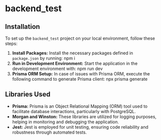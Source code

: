 # backend_test  
## Installation
To set up the `backend_test` project on your local environment, follow these steps:

1. **Install Packages:**
   Install the necessary packages defined in `package.json` by running: npm i
2. **Run in Development Environment:**
Start the application in the development environment with: npm run dev
3. **Prisma ORM Setup:**
In case of issues with Prisma ORM, execute the following command to generate Prisma client: npx prisma generate
## Libraries Used
- **Prisma:** Prisma is an Object Relational Mapping (ORM) tool used to facilitate database interactions, particularly with PostgreSQL.
- **Morgan and Winston:** These libraries are utilized for logging purposes, helping in monitoring and debugging the application.
- **Jest:** Jest is employed for unit testing, ensuring code reliability and robustness through automated tests.
